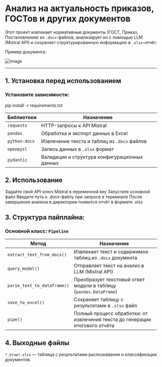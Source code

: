 # Анализ на актуальность приказов, ГОСТов и других документов

Этот проект извлекает нормативные документы (ГОСТ, Приказ, Постановление) из `.docx`-файлов, анализирует их с помощью LLM (Mistral API) и сохраняет структурированную информацию в `.xlsx`-отчёт.

Пример документа:

![image](https://github.com/user-attachments/assets/3a7b6bad-8ae4-4777-8359-2f749c77a1f0)

---

## 1. Установка перед использованием

### Установите зависимости: 

pip install -r requirements.txt


| Библиотеки     | Назначение                                           |
|----------------|------------------------------------------------------|
| `requests`     | HTTP-запросы к API Mistral                           |
| `pandas`       | Обработка и экспорт данных в Excel                  |
| `python-docx`  | Извлечение текста и таблиц из `.docx` файлов         |
| `openpyxl`     | Запись данных в `.xlsx` формат                       |
| `pydantic`     | Валидация и структура конфигурационных данных        |

## 2. Использование
Задайте свой API-ключ Mistral в переменной key
Запустите основной файл
Введите путь к .docx-файлу при запросе в терминале
После завершения анализа в директории появится отчёт в формате .xlsx

## 3. Структура пайплайна:
### Основной класс: `Pipeline`

| Метод                     | Назначение                                                                 |
|---------------------------|---------------------------------------------------------------------------|
| `extract_text_from_docx()` | Извлекает текст и содержимое таблиц из `.docx` документа                   |
| `query_model()`            | Отправляет текст на анализ в LLM (Mistral API)                             |
| `parse_text_to_dataframe()`| Преобразует текстовый ответ модели в таблицу (`pandas.DataFrame`)          |
| `save_to_excel()`          | Сохраняет таблицу с результатами в `.xlsx` файл                            |
| `pipe()`                   | Полный процесс обработки: от извлечения текста до генерации итогового отчёта |


## 4. Выходные файлы
`*_отчет.xlsx` — таблица с результатами распознавания и классификации документов.
